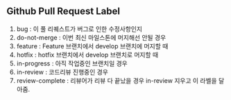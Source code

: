 ## Github Pull Request Label

1. bug : 이 풀 리퀘스트가 버그로 인한 수정사항인지
2. do-not-merge : 이번 최신 마일스톤에 머지해선 안될 경우
3. feature : Feature 브랜치에서 develop 브랜치에 머지할 때
4. hotfix : hotfix 브랜치에서 develop 브랜치로 머지할 때
5. in-progress : 아직 작업중인 브랜치일 경우
6. in-review : 코드리뷰 진행중인 경우
7. review-complete : 리뷰어가 리뷰 다 끝났을 경우 in-review 지우고 이 라벨을 달아줌.